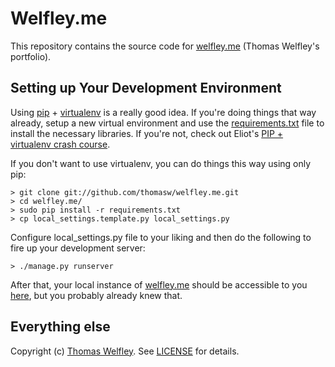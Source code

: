 # Welfley.me

This repository contains the source code for [welfley.me](http://welfley.me/) (Thomas Welfley's portfolio).

## Setting up Your Development Environment
Using [pip](http://pypi.python.org/pypi/pip) + [virtualenv](http://pypi.python.org/pypi/virtualenv) is a really good idea. If you're doing things that way already, setup a new virtual environment and use the [requirements.txt](http://github.com/thomasw/welfley.me/blob/master/requirements.txt) file to install the necessary libraries. If you're not, check out Eliot's [PIP + virtualenv crash course](http://www.saltycrane.com/blog/2009/05/notes-using-pip-and-virtualenv-django/).

If you don't want to use virtualenv, you can do things this way using only pip:

    > git clone git://github.com/thomasw/welfley.me.git
    > cd welfley.me/
    > sudo pip install -r requirements.txt
    > cp local_settings.template.py local_settings.py

Configure local_settings.py file to your liking and then do the following to fire up your development server:

    > ./manage.py runserver

After that, your local instance of [welfley.me](http://welfley.me/) should be accessible to you [here](http://127.0.0.1:8000), but you probably already knew that.

## Everything else
Copyright (c) [Thomas Welfley](http://welfley.me/). See [LICENSE](http://github.com/thomasw/welfley.me/blob/master/LICENSE) for details.
